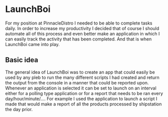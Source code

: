 # LaunchBoi
For my position at PinnacleDistro I needed to be able to complete tasks daily. In order to increase my productivity I decided that of course I should automate all of this process and even better make an application in which I can easily track the activity that has been completed. And that is when LaunchBoi came into play.

## Basic idea
The general idea of LaunchBoi was to create an app that could easily be used by any pleb to run the many different scripts I had created and return the output from the console in a manner that could be reported upon. Whenever an application is selected it can be set to launch on an interval either for a polling type application or for a report that needs to be ran every day/hour/minute/.... For example I used the application to launch a script I made that would make a report of all the products processed by shipstation the day prior. 